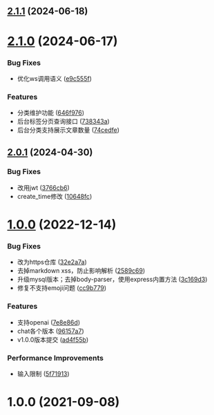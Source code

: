 

## [2.1.1](https://github.com/cumt-robin/express-blog-backend/compare/2.1.0...2.1.1) (2024-06-18)

# [2.1.0](https://github.com/cumt-robin/express-blog-backend/compare/v2.0.1...2.1.0) (2024-06-17)


### Bug Fixes

* 优化ws调用语义 ([e9c555f](https://github.com/cumt-robin/express-blog-backend/commit/e9c555fd695ca17684d1feaa1cd68d20c1574fd8))


### Features

* 分类维护功能 ([646f976](https://github.com/cumt-robin/express-blog-backend/commit/646f976f037a5d99d63324cf30dd1d2793f192a2))
* 后台标签分页查询接口 ([738343a](https://github.com/cumt-robin/express-blog-backend/commit/738343a2023947310684278fc2acdebf236c0c52))
* 后台分类支持展示文章数量 ([74cedfe](https://github.com/cumt-robin/express-blog-backend/commit/74cedfed037451dad61ee8174f60b8a196578dae))



## [2.0.1](https://github.com/cumt-robin/express-blog-backend/compare/v1.0.0...v2.0.1) (2024-04-30)


### Bug Fixes

* 改用jwt ([3766cb6](https://github.com/cumt-robin/express-blog-backend/commit/3766cb6a7c007408f87ea9c0cb4cccff9a671ce7))
* create_time修改 ([10648fc](https://github.com/cumt-robin/express-blog-backend/commit/10648fcf7ee72dc5db1a9c20035d9eaabc661b4f))



# [1.0.0](https://github.com/cumt-robin/express-blog-backend/compare/ad4f55be75d452bdea14798d3ea3c7cc96369ccf...v1.0.0) (2022-12-14)


### Bug Fixes

* 改为https仓库 ([32e2a7a](https://github.com/cumt-robin/express-blog-backend/commit/32e2a7ae828f4a51ca569f7d8ad5dceaf8b5a188))
* 去掉markdown xss，防止影响解析 ([2589c69](https://github.com/cumt-robin/express-blog-backend/commit/2589c696789e95d84afeef509d9f7a6fe2803f81))
* 升级mysql版本；去掉body-parser，使用express内置方法 ([3c169d3](https://github.com/cumt-robin/express-blog-backend/commit/3c169d37bd82a91fbcbebac1d063001a90af1686))
* 修复不支持emoji问题 ([cc9b779](https://github.com/cumt-robin/express-blog-backend/commit/cc9b779bf4fee5f4ded4aaa343f25e43238f8973))


### Features

* 支持openai ([7e8e86d](https://github.com/cumt-robin/express-blog-backend/commit/7e8e86dcc9399612c0c1f0b5c88fcaf9416c4925))
* chat各个版本 ([96157a7](https://github.com/cumt-robin/express-blog-backend/commit/96157a7e80396239cde019372b792799725cd756))
* v1.0.0版本提交 ([ad4f55b](https://github.com/cumt-robin/express-blog-backend/commit/ad4f55be75d452bdea14798d3ea3c7cc96369ccf))


### Performance Improvements

* 输入限制 ([5f71913](https://github.com/cumt-robin/express-blog-backend/commit/5f71913cde8ea0d3c62ba90087631454d7364db7))

# 1.0.0 (2021-09-08)